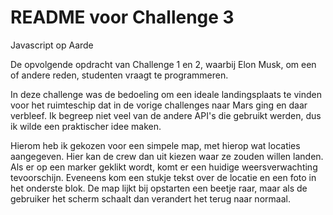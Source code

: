 # README voor Challenge 3
Javascript op Aarde

De opvolgende opdracht van Challenge 1 en 2, waarbij Elon Musk, om een of andere reden, studenten vraagt te programmeren. 

In deze challenge was de bedoeling om een ideale landingsplaats te vinden voor het ruimteschip dat in de vorige challenges naar Mars ging en daar verbleef. Ik begreep niet veel van de andere API's die gebruikt werden, dus ik wilde een praktischer idee maken. 

Hierom heb ik gekozen voor een simpele map, met hierop wat locaties aangegeven. Hier kan de crew dan uit kiezen waar ze zouden willen landen. Als er op een marker geklikt wordt, komt er een huidige weersverwachting tevoorschijn. Eveneens kom een stukje tekst over de locatie en een foto in het onderste blok. 
De map lijkt bij opstarten een beetje raar, maar als de gebruiker het scherm schaalt dan verandert het terug naar normaal. 